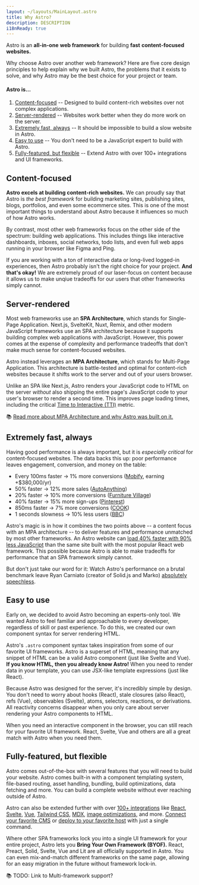 ```yaml
---
layout: ~/layouts/MainLayout.astro
title: Why Astro?
description: DESCRIPTION
i18nReady: true
---
```


Astro is an **all-in-one** **web framework** for building  **fast** **content-focused websites.**

Why choose Astro over another web framework? Here are five core design principles to help explain why we built Astro, the problems that it exists to solve, and why Astro may be the best choice for your project or team.

#### Astro is...

1. [Content-focused](#) -- Designed to build content-rich websites over not complex applications.
2. [Server-rendered](#) -- Websites work better when they do more work on the server.
3. [Extremely fast, always](#) -- It should be impossible to build a slow website in Astro.
4. [Easy to use](#) -- You don't need to be a JavaScript expert to build with Astro.
5. [Fully-featured, but flexible](#) -- Extend Astro with over 100+ integrations and UI frameworks.

<!-- 6. [Innovative](#) -- Astro is the leader in exploring a new islands-based site architecture. -->
<!-- 6. [Fast by default](#) -- It should be hard to build a slow website in Astro. -->
<!-- 4. [**Easy to learn, easy to use**](#) -- All youAstro was designed to support beginners and experts alike. -->

## Content-focused

**Astro excels at building content-rich websites.** We can proudly say that Astro is *the best framework* for building marketing sites, publishing sites, blogs, portfolios, and even some ecommerce sites. This is one of the most important things to understand about Astro because it influences so much of how Astro works. 

By contrast, most other web frameworks focus on the other side of the spectrum: building web applications. This includes things like interactive dashboards, inboxes, social networks, todo lists, and even full web apps running in your browser like Figma and Ping. 

If you are working with a ton of interactive data or long-lived logged-in experiences, then Astro probably isn't the right choice for your project. **And that's okay!** We are extremely proud of our laser-focus on content because it allows us to make unqiue tradeoffs for our users that other frameworks simply cannot. 



<!-- This focus on content over applications is surprisingly unique for a web framework. But it completely defines Astro as a framework, and is probably the most important thing to understand about Astro. By prioritizing for content, Astro is able to make tradeoffs and deliver features for this use-case where other frameworks cannot.  -->


<!-- Astro features like Selective Hydration and Zero Lock-in don't make sense in rich web applications. But, they make a ton of sense in most sites that, when you really look closely, only require sprinkles of interactivity. Astro focuses on the latter to deliver a better user experience with a great developer experience as well. -->

<!-- But, by thinking of every website as an entire application to be run, these frameworks can't separate out the concern (solved problem?) of simply displaying your content, something that HTML and CSS have been doing effectively and efficiently for decades. -->

<!--The theory is that if you think of every website as an application, then your framework is the right pick for every website. Unfortunately, in practice, this is incorrect. -->

<!-- :::note
There's nothing wrong with those other frameworks! If you are building a rich web application or dealing with a lot of dynamic or interactive data, then a more traditional web framework like Next.js, Nuxt, or SvelteKit would probably be a great pick. However, after learning about Astro, many people realize they are in the other camp --- the "content" camp --- and Astro was designed for that!
::: -->

## Server-rendered

Most web frameworks use an **SPA Architecture**, which stands for Single-Page Application. Next.js, SvelteKit, Nuxt, Remix, and other modern JavaScript frameworks use an SPA architecture because it supports building complex web applications with JavaScript. However, this power comes at the expense of complexity and performance tradeoffs that don't make much sense for content-focused websites.

Astro instead leverages an **MPA Architecture**, which stands for Multi-Page Application. This architecture is battle-tested and optimal for content-rich websites because it shifts work to the server and out of your users browser. 

Unlike an SPA like Next.js, Astro renders your JavaScript code to HTML on the server *without* also shipping the entire page's JavaScript code to your user's browser to render a second time. This improves page loading times, including the critical [Time to Interactive (TTI)](https://web.dev/interactive/) metric.

📚 [Read more about MPA Architecture and why Astro was built on it.](/en/concepts/mpa-vs-spa/)

<!-- We should use this somehow: https://youtu.be/2ZEMb_H-LYE?t=8163 -->

<!-- To start, Astro strips all unused JavaScript from your website automatically. When you build with Astro, you don't ship a single byte of unnecessary JavaScript to the user. Even if you use a JavaScript UI framework like React or Vue, your users will only ever see the fast, static, server-rendered HTML and CSS. -->

<!-- What happens when you need to add an interactive component to your page? Most web frameworks will be forced to download and run an entire page worth of JavaScript just for that one component. Astro websites only pay to load that one, interactive component.  -->

<!-- This process is called Selective Hydration, and very few web frameworks besides Astro support it today. -->



## Extremely fast, always

Having good performance is always important, but it is *especially critical* for content-focused websites. The data backs this up: poor performance leaves engagement, conversion, and money on the table:

- Every 100ms faster → 1% more conversions ([Mobify](https://web.dev/why-speed-matters/), earning +$380,000/yr)
- 50% faster → 12% more sales ([AutoAnything](https://www.digitalcommerce360.com/2010/08/19/web-accelerator-revs-conversion-and-sales-autoanything/))
- 20% faster → 10% more conversions ([Furniture Village](https://www.thinkwithgoogle.com/intl/en-gb/marketing-strategies/app-and-mobile/furniture-village-and-greenlight-slash-page-load-times-boosting-user-experience/))
- 40% faster → 15% more sign-ups ([Pinterest](https://medium.com/pinterest-engineering/driving-user-growth-with-performance-improvements-cfc50dafadd7))
- 850ms faster → 7% more conversions ([COOK](https://web.dev/why-speed-matters/))
- 1 seconds slowness → 10% less users ([BBC](https://www.creativebloq.com/features/how-the-bbc-builds-websites-that-scale))

Astro's magic is in how it combines the two points above -- a content focus with an MPA architecture -- to deliver features and performance unmatched by most other frameworks. An Astro website can [load 40% faster with 90% less JavaScript](https://twitter.com/t3dotgg/status/1437195415439360003) than the same site built with the most popular React web framework. This possible because Astro is able to make tradeoffs for performance that an SPA framework simply cannot.

But don't just take our word for it: Watch Astro's performance on a brutal benchmark leave Ryan Carniato (creator of Solid.js and Marko) [absolutely speechless](https://youtu.be/2ZEMb_H-LYE?t=8163).
<!-- ## Unapologetically server-rendered

Astro fully embraces the benefits (and tradeoffs) of server rendering.

If you are coming from a server language like PHP or Rails, Astro's server rendering will feel familiar. If you're coming from a JavaScript application framework like Next.js, then it may feel a bit unusual at first. 

Modern JavaScript application frameworks like Next.js are designed to run **isomorphically** on both the client and the server. When you build your website with one of these frameworks, you are essentially building an optimized Single Page Application, or SPA. EXPLAIN BENEFITS OF SPAs.

Astro isn't like other frameworks. Instead of building you an SPA, Astro builds you an MPA, or Multi Page Application. MPAs rely on server routing and rendering to do most of the work, with the user loading HTML from your site as they navigate from page to page.

MPAs have some serious benefits for the content-focused website (it's fast!) while SPAs are usually a better fit for more dynamic web applications. This is why Astro's content focus is so important to understand: MPAs are a better fit for Astro,  -->

<!-- and the tradeoffs that Astro can make happily.  -->

<!-- - It's fast.
- It's less complex: Make database reads and writes directly in your components.
- It's less boilerplate: With direct DB access, there's no need to create REST or GraphQL APIs. -->
## Easy to use

Early on, we decided to avoid Astro becoming an experts-only tool. We wanted Astro to feel familiar and approachable to every developer, regardless of skill or past experience. To do this, we created our own component syntax for server rendering HTML.

<!-- You should just get the amazing performance for free, on by default no matter what you do. -->

Astro's `.astro` component syntax takes inspiration from some of our favorite UI frameworks. Astro is a superset of HTML, meaning that any snippet of HTML can be a valid Astro component (just like Svelte and Vue). **If you know HTML, then you already know Astro!** When you need to render data in your template, you can use JSX-like template expressions (just like React).

Because Astro was designed for the server, it's incredibly simple by design.  You don't need to worry about hooks (React), stale closures (also React), refs (Vue), observables (Svelte), atoms, selectors, reactions, or derivations. All reactivity concerns disappear when you only care about server rendering your Astro components to HTML.

When you need an interactive component in the browser, you can still reach for your favorite UI framework. React, Svelte, Vue and others are all a great match with Astro when you need them.


<!-- borrowed our favorite features from JSX, Vue, Svelte, and even older server-side languages like PHP and Ruby. -->
<!-- The result was the Astro component syntax... aka the `.astro` filetype.  -->
<!-- https://indepth.dev/posts/1280/exploring-the-state-of-reactivity-patterns-in-2020 -->



<!-- shouldn't  easy for anyone to We design Astro should feel familiar to every web developer, regardless of skill or past experience using React, Vue, PHP, Rails, or just plain old HTML and CSS.  -->

<!-- 
To accomplish this, Astro ships its own file type: `.astro`. And we'll let you in on a little secret: it's just HTML. Any valid HTML is valid Astro syntax. You could even build an entire Astro website with just HTML, CSS `<style>` tags and JavaScript `<script>` tags. -->

<!-- One of our favorite sayings is: **opt in to complexity.** We designed Astro to remove as much "required complexity" as possible from the developer onboarding experience. You can build a "Hello World" example website in Astro with just HTML and a little CSS. -->

<!-- As you build with Astro, you opt in to complexity over time as you need it. To do this, Astro ships its own file type: `.astro`. It starts as HTML -- any HTML is valid `.astro` syntax! -- which makes Astro a great choice to learn the fundamentals of web development. Then, as you go, you can add features to your `.astro` file as needed: server-side code blocks, JSX-like template expressions, top-level async-await, data fetching, etc. -->

<!-- If you need a server that can run in production, you can flip Astro from building a static site to an SSR-ready server deployment. But until then, you can enjoy the simplicity of Astro's default simple static build output. -->


<!-- 
If you've never seen this file extension before, don't worry. And we'll let you in on a little secret: it's just HTML. Any valid HTML is valid Astro syntax. You could even build an entire Astro website with just HTML, CSS `<style>` tags and JavaScript `<script>` tags.

 Astro's 
For example:
- If you need to run some code in your Astro template, you can add a block of code to the top of the file (similar to a `<script>` tag in Svelte or Vue!). 
- If you need to map over some data in your template, you can add JSX-like template expressions right in your HTML (just like React, Preact, and Solid.js).
- If you need to fetch some data from an external API or a database, you can do it right in your template (no `loader()` or `<Suspense>` or `{#await}` boilerplate required).
- If you need a server, you can flip your Astro build output from a static site to an SSR-ready server deployment. -->

## Fully-featured, but flexible

Astro comes out-of-the-box with several features that you will need to build your website. Astro comes built-in with a component templating system, file-based routing, asset handling, bundling, build optimizations, data fetching and more. You can build a complete website without ever reaching outside of Astro.

Astro can also be extended further with over [100+ integrations](https://astro.build/integrations/) like [React](https://www.npmjs.com/package/@astrojs/react), [Svelte](https://www.npmjs.com/package/@astrojs/svelte), [Vue](https://www.npmjs.com/package/@astrojs/vue), [Tailwind CSS](https://www.npmjs.com/package/@astrojs/tailwind), [MDX](https://www.npmjs.com/package/@astrojs/mdx), [image optimizations](https://www.npmjs.com/package/@astrojs/images), and more. [Connect your favorite CMS](https://astro.build/integrations/) or [deploy to your favorite host](https://www.npmjs.com/package/@astrojs/netlify) with just a single command.

Where other SPA frameworks lock you into a single UI framework for your entire project, Astro lets you **Bring Your Own Framework (BYOF).** React, Preact, Solid, Svelte, Vue and Lit are all officially supported in Astro. You can even mix-and-match different frameworks on the same page, allowing for an easy migration in the future without framework lock-in.

<!-- Use your favorite UI framework with Astro, or mix-and-match UI components across different pages, websites, or even teams. You can even choose your UI framework component-by-component on each individual page for maximum flexibility with minimal committment. Astro also gives you a "Get out of (framework) jail free!" card, allowing you to convert your entire project incrementally, with no interruption to your site. -->

<!-- This has an added benefit for larger organizations: you can scale up the number of supported UI frameworks at your company without increasing the complexity of the server-side code. Every Astro site ships the same server runtime code, regardless of which UI frameworks you use. This greatly reduces the production complexity vs. running different sites built with Next.js, SvelteKit, and Nuxt. -->

📚 TODO: Link to Multi-framework support? 

<!-- ## Fast by default -->

<!-- As we mentioned above, Astro builds fast websites. But our focus on performance isn't just on what's *possible* with Astro. We want good performance to be an *automatic default.*  -->

<!-- When we built Astro, we were fed up with web frameworks that *could* be fast in the right hands, but that otherwise felt slow to the average user who didn't know every option or best practice. We had a wild idea: you shouldn't even need to think about performance to build a fast site. Our goal was simple: **It should be incredibly difficult to build a slow website with Astro.** -->

<!-- This idea of fast-by-default has inspired plenty of other Astro design choices and default behaviors, other than Selective Hydration which was mentioned above. Your JavaScript and CSS are bundled by default. Your deployed server supports streaming HTML by default. THIRD THING??? DON"T FORGET TO DELETE THIS, FRED. (//`@astrojs/prefetch` maybe?//) As you build with Astro, you'll see how these design decisions shape how you work "in Astro."  -->

<!-- (// my thinking with this last line here is re: stated goal of priming the reader for thinking about how things work in Astro. With little nudges like this, the reader is more primed for THIS WORKS DIFFERENTLY AND I MIGHT HAVE TO ADJUST MY EXPECTATIONS //) -->



